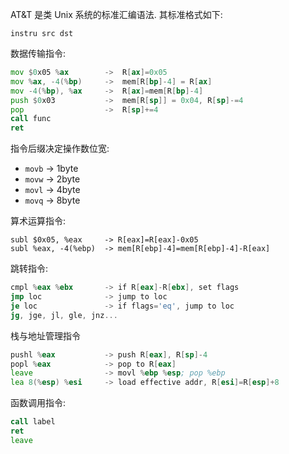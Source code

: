 AT&T 是类 Unix 系统的标准汇编语法. 其标准格式如下:

```
instru src dst
```

数据传输指令:

```asm
mov $0x05 %ax        ->  R[ax]=0x05
mov %ax, -4(%bp)     ->  mem[R[bp]-4] = R[ax]
mov -4(%bp), %ax     ->  R[ax]=mem[R[bp]-4]
push $0x03           ->  mem[R[sp]] = 0x04, R[sp]-=4
pop                  ->  R[sp]+=4
call func
ret
```

指令后缀决定操作数位宽:
- `movb` -> 1byte
- `movw` -> 2byte
- `movl` -> 4byte
- `movq` -> 8byte

算术运算指令:

```
subl $0x05, %eax     -> R[eax]=R[eax]-0x05
subl %eax, -4(%ebp)  -> mem[R[ebp]-4]=mem[R[ebp]-4]-R[eax]
```

跳转指令:

```asm
cmpl %eax %ebx       -> if R[eax]-R[ebx], set flags
jmp loc              -> jump to loc
je loc               -> if flags='eq', jump to loc
jg, jge, jl, gle, jnz...
```

栈与地址管理指令

```asm
pushl %eax           -> push R[eax], R[sp]-4
popl %eax            -> pop to R[eax]
leave                -> movl %ebp %esp; pop %ebp
lea 8(%esp) %esi     -> load effective addr, R[esi]=R[esp]+8
```

函数调用指令:

```asm
call label
ret
leave
```